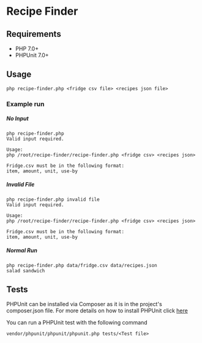 # Recipe Finder

## Requirements

- PHP 7.0+
- PHPUnit 7.0+

## Usage

```
php recipe-finder.php <fridge csv file> <recipes json file>
```

### Example run

##### No Input

```
php recipe-finder.php
Valid input required.

Usage:
php /root/recipe-finder/recipe-finder.php <fridge csv> <recipes json>

Fridge.csv must be in the following format:
item, amount, unit, use-by
```

##### Invalid File

```
php recipe-finder.php invalid file
Valid input required.

Usage:
php /root/recipe-finder/recipe-finder.php <fridge csv> <recipes json>

Fridge.csv must be in the following format:
item, amount, unit, use-by
```

##### Normal Run

```
php recipe-finder.php data/fridge.csv data/recipes.json
salad sandwich
```

## Tests

PHPUnit can be installed via Composer as it is in the project's composer.json file. For more details on how to install PHPUnit click [here](http://phpunit.de/manual/current/en/installation.html)

You can run a PHPUnit test with the following command

```
vendor/phpunit/phpunit/phpunit.php tests/<Test file>
```

